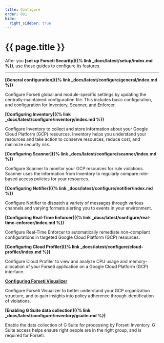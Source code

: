 ```yaml
---
title: Configure
order: 001
hide:
  right_sidebar: true
---
```


# {{ page.title }}

After you **[set up Forseti Security]({% link _docs/latest/setup/index.md %})**,
use these guides to configure its features.

---

**[General configuration]({% link _docs/latest/configure/general/index.md %})**

Configure Forseti global and module-specific settings by updating the centrally-maintained
configuration file. This includes basic configuration, and configuration for Inventory, Scanner,
and Enforcer.

**[Configuring Inventory]({% link _docs/latest/configure/inventory/index.md %})**

Configure Inventory to collect and store information about your Google Cloud Platform (GCP) resources.
Inventory helps you understand your resources and take action to conserve resources, reduce cost, and
minimize security risk.

**[Configuring Scanner]({% link _docs/latest/configure/scanner/index.md %})**

Configure Scanner to monitor your GCP resources for rule violations. Scanner uses the information
from Inventory to regularly compare role-based access policies for your resources.

**[Configuring Notifier]({% link _docs/latest/configure/notifier/index.md %})**

Configure Notifier to dispatch a variety of messages through various channels and varying formats
alerting you to events in your environment.

**[Configuring Real-Time Enforcer]({% link _docs/latest/configure/real-time-enforcer/index.md %})**

Configure Real-Time Enforcer to automatically remediate non-compliant configurations in targeted 
Google Cloud Platform (GCP) resources.

**[Configuring Cloud Profiler]({% link _docs/latest/configure/cloud-profiler/index.md %})**

Configure Cloud Profiler to view and analyze CPU usage and memory-allocation of your Forseti application on a 
Google Cloud Platform (GCP) interface.

**[Configuring Forseti Visualizer](https://github.com/forseti-security/forseti-visualizer)**

Configure Forseti Visualizer to better understand your GCP organization
structure, and to gain insights into policy adherence through identification
of violations.

**[Enabling G Suite data collection]({% link _docs/latest/configure/inventory/gsuite.md %})**

Enable the data collection of G Suite for processing by Forseti Inventory. G Suite access helps
ensure right people are in the right group, and is required for Forseti.
